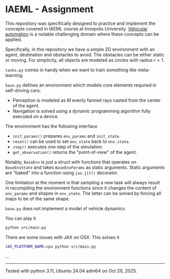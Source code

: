 # IAEML - Assignment

This repository was specifically designed to practice and implement the concepts covered in IAEML course at Innopolis University. [Vehicular automation](https://en.wikipedia.org/wiki/Vehicular_automation) is a notable challenging domain where these concepts can be applied.

Specifically, in this repository we have a simple 2D environment with an agent, destination and obstacles to avoid. The obstacles can be either static or moving. For simplicity, all objects are modeled as circles with radius $r=1$.

`tasks.py` comes in handy when we want to train something like meta-learning.

`base.py` defines an environment which models core elements required in self-driving cars:

- Perception is modeled as $M$ evenly fanned rays casted from the center of the agent.
- Navigation is solved using a dynamic programming algorithm fully executed on a device.

The environment has the following interface

- `init_params()` prepares `env_params` and `init_state`.
- `reset()` can be used to set `env_state` back to `env_state`.
- `step()` executes one step of the simulation.
- `get_observation()` returns the "point-of-view" of the agent.

Notably, `BaseEnv` is just a struct with functions that operates on `BaseEnvState` and takes `BaseEnvParams` as static arguments. Static arguments are "baked" into a function using `jax.jit()` decorator.

One limitation at the moment is that sampling a new task will always result in recompiling the environment functions since it changes the content of `env_params` and shapes in `env_state`. The latter can be solved by forcing all maps to be of the same shape.

`base.py` does not implement a model of vehicle dynamics.

You can play it

```bash
python src/main.py
```

There are some issues with JAX on OSX. This solves it

```bash
JAX_PLATFORM_NAME=cpu python src/main.py
```

...

---

Tested with python 3.11, Ubuntu 24.04 adm64 on Oct 20, 2025.
